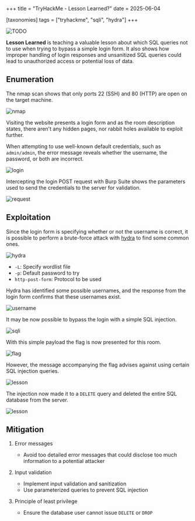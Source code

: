 +++
title = "TryHackMe - Lesson Learned?"
date = 2025-06-04

[taxonomies]
tags = ["tryhackme", "sqli", "hydra"]
+++

![TODO](/pictures/articles/thm/lesson-learned/00-cover.png)

**Lesson Learned** is teaching a valuable lesson about which SQL queries
not to use when trying to bypass a simple login form. It also shows how improper
handling of login responses and unsanitized SQL queries could lead to
unauthorized access or potential loss of data.


<!-- more -->


## Enumeration

<!-- Enumeration {{{-->

The nmap scan shows that only ports 22 (SSH) and 80 (HTTP) are open
on the target machine.

![nmap](/pictures/articles/thm/lesson-learned/01-nmap.png)

Visiting the website presents a login form and as the room description states,
there aren't any hidden pages, nor rabbit holes available to exploit further.

When attempting to use well-known default credentials, such as `admin/admin`,
the error message reveals whether the username, the password,
or both are incorrect.

![login](/pictures/articles/thm/lesson-learned/02-login.png)

Intercepting the login POST request with Burp Suite shows the parameters used to
send the credentials to the server for validation.

![request](/pictures/articles/thm/lesson-learned/03-request.png)

<!-- }}} -->

## Exploitation

<!-- Exploitation {{{-->

Since the login form is specifying whether or not the username is correct,
it is possible to perform a brute-force attack with
[hydra](https://github.com/vanhauser-thc/thc-hydra)
to find some common ones.

![hydra](/pictures/articles/thm/lesson-learned/04-hydra.png)

- `-L`: Specify wordlist file
- `-p`: Default password to try
- `http-post-form`: Protocol to be used

Hydra has identified some possible usernames,
and the response from the login form confirms that these usernames exist.

![username](/pictures/articles/thm/lesson-learned/05-username.png)

It may be now possible to bypass the login with a simple SQL injection.

![sqli](/pictures/articles/thm/lesson-learned/06-sqli.png)

With this simple payload the flag is now presented for this room.

![flag](/pictures/articles/thm/lesson-learned/07-flag.png)

However, the message accompanying the flag advises against using certain SQL
injection queries.

![lesson](/pictures/articles/thm/lesson-learned/08-lesson.png)

The injection now made it to a `DELETE` query and deleted the entire
SQL database from the server.

![lesson](/pictures/articles/thm/lesson-learned/09-lesson-1.png)

<!-- }}} -->

## Mitigation

<!-- Mitigation {{{-->
1. Error messages
    - Avoid too detailed error messages that could disclose too much information
    to a potential attacker

2. Input validation
    - Implement input validation and sanitization
    - Use parameterized queries to prevent SQL injection

3. Principle of least privilege
    - Ensure the database user cannot issue `DELETE` or `DROP`
<!-- }}} -->
